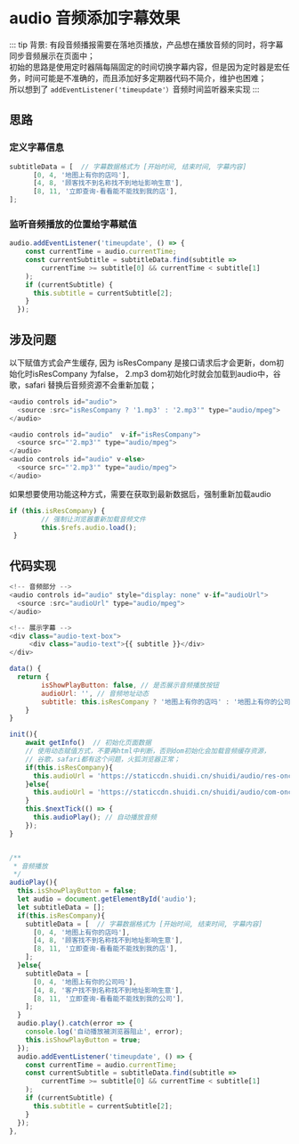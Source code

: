
# audio 音频添加字幕效果



::: tip 背景:
有段音频播报需要在落地页播放，产品想在播放音频的同时，将字幕同步音频展示在页面中；<br>
初始的思路是使用定时器隔每隔固定的时间切换字幕内容，但是因为定时器是宏任务，时间可能是不准确的，而且添加好多定期器代码不简介，维护也困难；<br>
所以想到了 `addEventListener('timeupdate'）`音频时间监听器来实现
:::


## 思路
### 定义字幕信息
```js
subtitleData = [  // 字幕数据格式为 [开始时间, 结束时间, 字幕内容]
      [0, 4, '地图上有你的店吗'],
      [4, 8, '顾客找不到名称找不到地址影响生意'],
      [8, 11, '立即查询-看看能不能找到我的店'],
];
```

### 监听音频播放的位置给字幕赋值
```js
audio.addEventListener('timeupdate', () => {
    const currentTime = audio.currentTime;
    const currentSubtitle = subtitleData.find(subtitle =>
        currentTime >= subtitle[0] && currentTime < subtitle[1]
    );
    if (currentSubtitle) {
      this.subtitle = currentSubtitle[2];
    }
  });
```

## 涉及问题
以下赋值方式会产生缓存, 因为 isResCompany 是接口请求后才会更新，dom初始化时isResCompany 为false，
2.mp3 dom初始化时就会加载到audio中，谷歌，safari 替换后音频资源不会重新加载；
```js
<audio controls id="audio">
  <source :src="isResCompany ? '1.mp3' : '2.mp3'" type="audio/mpeg">
</audio>

<audio controls id="audio"  v-if="isResCompany">
  <source src="'2.mp3'" type="audio/mpeg">
</audio>
<audio controls id="audio" v-else>
  <source src="'2.mp3'" type="audio/mpeg">
</audio>
```

如果想要使用功能这种方式，需要在获取到最新数据后，强制重新加载audio
```js
if (this.isResCompany) {
        // 强制让浏览器重新加载音频文件
        this.$refs.audio.load();
 }
```

## 代码实现
```js
<!-- 音频部分 -->
<audio controls id="audio" style="display: none" v-if="audioUrl">
  <source :src="audioUrl" type="audio/mpeg">
</audio>

<!-- 展示字幕 -->
<div class="audio-text-box">
     <div class="audio-text">{{ subtitle }}</div>
</div>
```
```js
data() {
  return {
        isShowPlayButton: false, // 是否展示音频播放按钮
        audioUrl: '', // 音频地址动态
        subtitle: this.isResCompany ? '地图上有你的店吗' : '地图上有你的公司吗', // 字幕内容
    }
}

init(){
    await getInfo()  // 初始化页面数据
    // 使用动态赋值方式，不要再html中判断，否则dom初始化会加载音频缓存资源，
    // 谷歌，safari都有这个问题，火狐浏览器正常；
    if(this.isResCompany){
      this.audioUrl = 'https://staticcdn.shuidi.cn/shuidi/audio/res-once-map.mp3'
    }else{
      this.audioUrl = 'https://staticcdn.shuidi.cn/shuidi/audio/com-once-map.mp3'
    }
    this.$nextTick(() => {
      this.audioPlay(); // 自动播放音频
    });
}


/**
 * 音频播放
 */
audioPlay(){
  this.isShowPlayButton = false;
  let audio = document.getElementById('audio');
  let subtitleData = [];
  if(this.isResCompany){
    subtitleData = [  // 字幕数据格式为 [开始时间, 结束时间, 字幕内容]
      [0, 4, '地图上有你的店吗'],
      [4, 8, '顾客找不到名称找不到地址影响生意'],
      [8, 11, '立即查询-看看能不能找到我的店'],
    ];
  }else{
    subtitleData = [
      [0, 4, '地图上有你的公司吗'],
      [4, 8, '客户找不到名称找不到地址影响生意'],
      [8, 11, '立即查询-看看能不能找到我的公司'],
    ];
  }
  audio.play().catch(error => {
    console.log('自动播放被浏览器阻止', error);
    this.isShowPlayButton = true;
  });
  audio.addEventListener('timeupdate', () => {
    const currentTime = audio.currentTime;
    const currentSubtitle = subtitleData.find(subtitle =>
        currentTime >= subtitle[0] && currentTime < subtitle[1]
    );
    if (currentSubtitle) {
      this.subtitle = currentSubtitle[2];
    }
  });
},
```